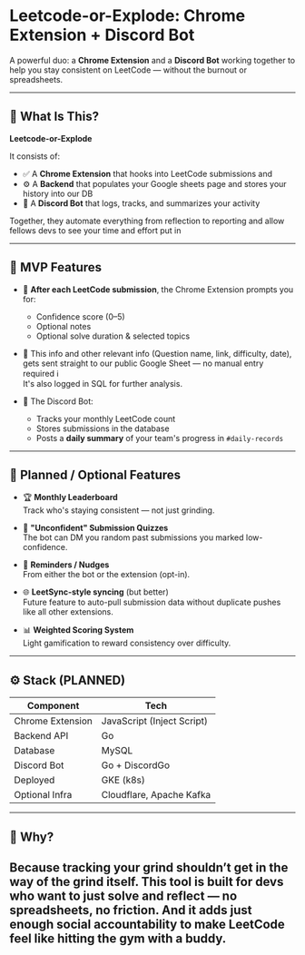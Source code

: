 # Leetcode-or-Explode: Chrome Extension + Discord Bot

A powerful duo: a **Chrome Extension** and a **Discord Bot** working together to help you stay consistent on LeetCode — without the burnout or spreadsheets.

---

## 🎯 What Is This?

**Leetcode-or-Explode**

It consists of:
- ✅ A **Chrome Extension** that hooks into LeetCode submissions and
- ⚙️ A **Backend** that populates your Google sheets page and stores your history into our DB
- 🤖 A **Discord Bot** that logs, tracks, and summarizes your activity

Together, they automate everything from reflection to reporting and allow fellows devs to see your time and effort put in

---

## 🧪 MVP Features

- 🧠 **After each LeetCode submission**, the Chrome Extension prompts you for:
    - Confidence score (0–5)
    - Optional notes
    - Optional solve duration & selected topics

- 🚀 This info and other relevant info (Question name, link, difficulty, date), gets sent straight to our public Google Sheet — no manual entry required ℹ️  
  It's also logged in SQL for further analysis.

- 🧾 The Discord Bot:
    - Tracks your monthly LeetCode count
    - Stores submissions in the database
    - Posts a **daily summary** of your team's progress in `#daily-records`
- - -

## 🌟 Planned / Optional Features

- 🏆 **Monthly Leaderboard**  
  Track who's staying consistent — not just grinding.

- 🔁 **"Unconfident" Submission Quizzes**  
  The bot can DM you random past submissions you marked low-confidence.

- 🔔 **Reminders / Nudges**  
  From either the bot or the extension (opt-in).

- 🌐 **LeetSync-style syncing** (but better)  
  Future feature to auto-pull submission data without duplicate pushes like all other extensions.

- 📊 **Weighted Scoring System**  
  Light gamification to reward consistency over difficulty.

---

## ⚙️ Stack (PLANNED)

| Component        | Tech                       |
|------------------|----------------------------|
| Chrome Extension | JavaScript (Inject Script) |
| Backend API      | Go                         |
| Database         | MySQL                      |
| Discord Bot      | Go + DiscordGo             |
| Deployed         | GKE (k8s)                  |
| Optional Infra   | Cloudflare, Apache Kafka   |

---

## 💬 Why?

Because tracking your grind shouldn’t get in the way of the grind itself.
This tool is built for devs who want to just solve and reflect — no spreadsheets, no friction.
And it adds just enough **social accountability** to make LeetCode feel like hitting the gym with a buddy.
---
